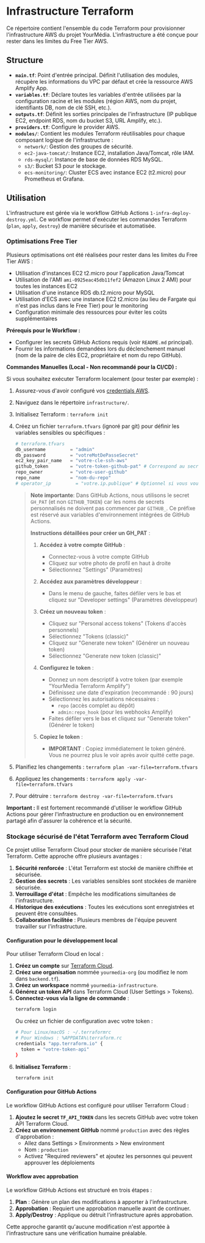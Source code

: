 # Infrastructure Terraform

Ce répertoire contient l'ensemble du code Terraform pour provisionner l'infrastructure AWS du projet YourMédia. L'infrastructure a été conçue pour rester dans les limites du Free Tier AWS.

## Structure

*   **`main.tf`**: Point d'entrée principal. Définit l'utilisation des modules, récupère les informations du VPC par défaut et crée la ressource AWS Amplify App.
*   **`variables.tf`**: Déclare toutes les variables d'entrée utilisées par la configuration racine et les modules (région AWS, nom du projet, identifiants DB, nom de clé SSH, etc.).
*   **`outputs.tf`**: Définit les sorties principales de l'infrastructure (IP publique EC2, endpoint RDS, nom du bucket S3, URL Amplify, etc.).
*   **`providers.tf`**: Configure le provider AWS.
*   **`modules/`**: Contient les modules Terraform réutilisables pour chaque composant logique de l'infrastructure :
    *   `network/`: Gestion des groupes de sécurité.
    *   `ec2-java-tomcat/`: Instance EC2, installation Java/Tomcat, rôle IAM.
    *   `rds-mysql/`: Instance de base de données RDS MySQL.
    *   `s3/`: Bucket S3 pour le stockage.
    *   `ecs-monitoring/`: Cluster ECS avec instance EC2 (t2.micro) pour Prometheus et Grafana.

## Utilisation

L'infrastructure est gérée via le workflow GitHub Actions `1-infra-deploy-destroy.yml`. Ce workflow permet d'exécuter les commandes Terraform (`plan`, `apply`, `destroy`) de manière sécurisée et automatisée.

### Optimisations Free Tier

Plusieurs optimisations ont été réalisées pour rester dans les limites du Free Tier AWS :

* Utilisation d'instances EC2 t2.micro pour l'application Java/Tomcat
* Utilisation de l'AMI `ami-0925eac45db11fef2` (Amazon Linux 2 AMI) pour toutes les instances EC2
* Utilisation d'une instance RDS db.t2.micro pour MySQL
* Utilisation d'ECS avec une instance EC2 t2.micro (au lieu de Fargate qui n'est pas inclus dans le Free Tier) pour le monitoring
* Configuration minimale des ressources pour éviter les coûts supplémentaires

**Prérequis pour le Workflow :**

*   Configurer les secrets GitHub Actions requis (voir `README.md` principal).
*   Fournir les informations demandées lors du déclenchement manuel (nom de la paire de clés EC2, propriétaire et nom du repo GitHub).

**Commandes Manuelles (Local - Non recommandé pour la CI/CD) :**

Si vous souhaitez exécuter Terraform localement (pour tester par exemple) :

1.  Assurez-vous d'avoir configuré vos [credentials AWS](https://docs.aws.amazon.com/cli/latest/userguide/cli-configure-quickstart.html).
2.  Naviguez dans le répertoire `infrastructure/`.
3.  Initialisez Terraform : `terraform init`
4.  Créez un fichier `terraform.tfvars` (ignoré par git) pour définir les variables sensibles ou spécifiques :
    ```tfvars
    # terraform.tfvars
    db_username         = "admin"
    db_password         = "votreMotDePasseSecret"
    ec2_key_pair_name   = "votre-cle-ssh-aws"
    github_token        = "votre-token-github-pat" # Correspond au secret GH_PAT dans GitHub Actions
    repo_owner          = "votre-user-github"
    repo_name           = "nom-du-repo"
    # operator_ip         = "votre.ip.publique" # Optionnel si vous voulez restreindre l'accès
    ```

    > **Note importante**: Dans GitHub Actions, nous utilisons le secret `GH_PAT` (et non `GITHUB_TOKEN`) car les noms de secrets personnalisés ne doivent pas commencer par `GITHUB_`. Ce préfixe est réservé aux variables d'environnement intégrées de GitHub Actions.
    >
    > **Instructions détaillées pour créer un GH_PAT** :
    >
    > 1. **Accédez à votre compte GitHub** :
    >    - Connectez-vous à votre compte GitHub
    >    - Cliquez sur votre photo de profil en haut à droite
    >    - Sélectionnez "Settings" (Paramètres)
    >
    > 2. **Accédez aux paramètres développeur** :
    >    - Dans le menu de gauche, faites défiler vers le bas et cliquez sur "Developer settings" (Paramètres développeur)
    >
    > 3. **Créez un nouveau token** :
    >    - Cliquez sur "Personal access tokens" (Tokens d'accès personnels)
    >    - Sélectionnez "Tokens (classic)"
    >    - Cliquez sur "Generate new token" (Générer un nouveau token)
    >    - Sélectionnez "Generate new token (classic)"
    >
    > 4. **Configurez le token** :
    >    - Donnez un nom descriptif à votre token (par exemple "YourMedia Terraform Amplify")
    >    - Définissez une date d'expiration (recommandé : 90 jours)
    >    - Sélectionnez les autorisations nécessaires :
    >      - `repo` (accès complet au dépôt)
    >      - `admin:repo_hook` (pour les webhooks Amplify)
    >    - Faites défiler vers le bas et cliquez sur "Generate token" (Générer le token)
    >
    > 5. **Copiez le token** :
    >    - **IMPORTANT** : Copiez immédiatement le token généré. Vous ne pourrez plus le voir après avoir quitté cette page.
5.  Planifiez les changements : `terraform plan -var-file=terraform.tfvars`
6.  Appliquez les changements : `terraform apply -var-file=terraform.tfvars`
7.  Pour détruire : `terraform destroy -var-file=terraform.tfvars`

**Important :** Il est fortement recommandé d'utiliser le workflow GitHub Actions pour gérer l'infrastructure en production ou en environnement partagé afin d'assurer la cohérence et la sécurité.

### Stockage sécurisé de l'état Terraform avec Terraform Cloud

Ce projet utilise Terraform Cloud pour stocker de manière sécurisée l'état Terraform. Cette approche offre plusieurs avantages :

1. **Sécurité renforcée** : L'état Terraform est stocké de manière chiffrée et sécurisée.
2. **Gestion des secrets** : Les variables sensibles sont stockées de manière sécurisée.
3. **Verrouillage d'état** : Empêche les modifications simultanées de l'infrastructure.
4. **Historique des exécutions** : Toutes les exécutions sont enregistrées et peuvent être consultées.
5. **Collaboration facilitée** : Plusieurs membres de l'équipe peuvent travailler sur l'infrastructure.

#### Configuration pour le développement local

Pour utiliser Terraform Cloud en local :

1. **Créez un compte** sur [Terraform Cloud](https://app.terraform.io/signup/account).
2. **Créez une organisation** nommée `yourmedia-org` (ou modifiez le nom dans `backend.tf`).
3. **Créez un workspace** nommé `yourmedia-infrastructure`.
4. **Générez un token API** dans Terraform Cloud (User Settings > Tokens).
5. **Connectez-vous via la ligne de commande** :
   ```bash
   terraform login
   ```
   Ou créez un fichier de configuration avec votre token :
   ```bash
   # Pour Linux/macOS : ~/.terraformrc
   # Pour Windows : %APPDATA%\terraform.rc
   credentials "app.terraform.io" {
     token = "votre-token-api"
   }
   ```
6. **Initialisez Terraform** :
   ```bash
   terraform init
   ```

#### Configuration pour GitHub Actions

Le workflow GitHub Actions est configuré pour utiliser Terraform Cloud :

1. **Ajoutez le secret `TF_API_TOKEN`** dans les secrets GitHub avec votre token API Terraform Cloud.
2. **Créez un environnement GitHub** nommé `production` avec des règles d'approbation :
   - Allez dans Settings > Environments > New environment
   - Nom : `production`
   - Activez "Required reviewers" et ajoutez les personnes qui peuvent approuver les déploiements

#### Workflow avec approbation

Le workflow GitHub Actions est structuré en trois étapes :

1. **Plan** : Génère un plan des modifications à apporter à l'infrastructure.
2. **Approbation** : Requiert une approbation manuelle avant de continuer.
3. **Apply/Destroy** : Applique ou détruit l'infrastructure après approbation.

Cette approche garantit qu'aucune modification n'est apportée à l'infrastructure sans une vérification humaine préalable.
